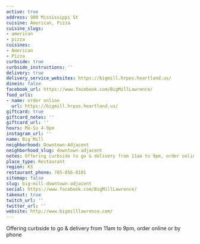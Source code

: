 ```yaml
---
active: true
address: 900 Mississippi St
cuisine: American, Pizza
cuisine_slugs:
- american
- pizza
cuisines:
- American
- Pizza
curbside: true
curbside_instructions: ''
delivery: true
delivery_service_websites: https://bigmill.hrpos.heartland.us/
dinein: false
facebook_url: https://www.facebook.com/BigMillLawrence/
food_urls:
- name: order online
  url: https://bigmill.hrpos.heartland.us/
giftcard: true
giftcard_notes: ''
giftcard_url: ''
hours: Mo-Su 4-9pm
instagram_url: ''
name: Big Mill
neighborhood: Downtown-Adjacent
neighborhood_slug: downtown-adjacent
notes: Offering curbside to go & delivery from 11am to 9pm, order online or by phone
place_type: Restaurant
region: KS
restaurant_phone: 785-856-0101
sitemap: false
slug: big-mill-downtown-adjacent
social: https://www.facebook.com/BigMillLawrence/
takeout: true
twitch_url: ''
twitter_url: ''
website: http://www.bigmilllawrence.com/
---
```


Offering curbside to go & delivery from 11am to 9pm, order online or by phone